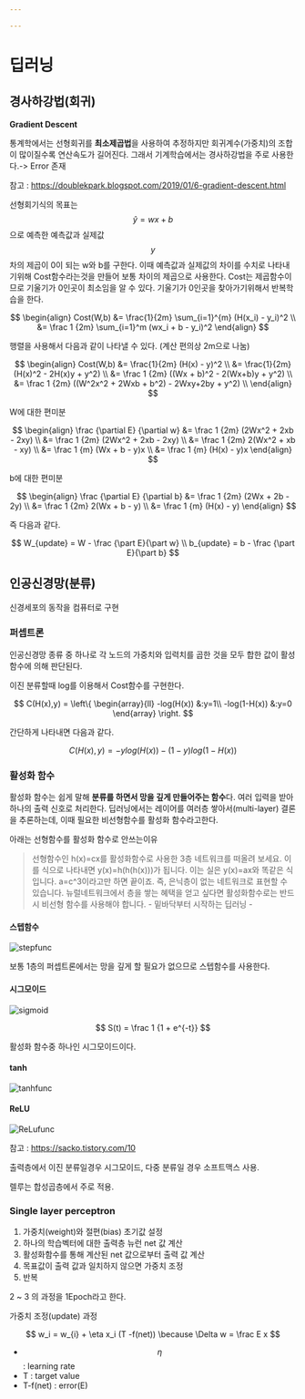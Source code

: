 ```yaml
---

---
```


# 딥러닝



## 경사하강법(회귀)

**Gradient Descent**

통계학에서는 선형회귀를 **최소제곱법**을 사용하여 추정하지만 회귀계수(가중치)의 조합이 많이질수록 연산속도가 길어진다. 그래서 기계학습에서는 경사하강법을 주로 사용한다.-> Error 존재

참고 : https://doublekpark.blogspot.com/2019/01/6-gradient-descent.html



선형회기식의 목표는 $$ \hat y = w x + b $$ 으로 예측한 예측값과 실제값 $$ y $$ 차의 제곱이 0이 되는 w와 b를 구한다. 이때 예측값과 실제값의 차이를 수치로 나타내기위해 Cost함수라는것을 만들어 보통 차이의 제곱으로 사용한다. Cost는 제곱함수이므로 기울기가 0인곳이 최소임을 알 수 있다. 기울기가 0인곳을 찾아가기위해서 반복학습을 한다.


$$
\begin{align}
Cost(W,b) &= \frac{1}{2m} \sum_{i=1}^{m} (H(x_i) - y_i)^2 \\
&= \frac 1 {2m} \sum_{i=1}^m (wx_i + b - y_i)^2
\end{align}
$$

행렬을 사용해서 다음과 같이 나타낼 수 있다. (계산 편의상 2m으로 나눔)

$$
\begin{align}
Cost(W,b) &= \frac{1}{2m} (H(x) - y)^2 \\
&= \frac{1}{2m} (H(x)^2 - 2H(x)y + y^2) \\
&= \frac 1 {2m} ((Wx + b)^2 - 2(Wx+b)y + y^2) \\
&= \frac 1 {2m} ((W^2x^2 + 2Wxb + b^2) - 2Wxy+2by + y^2) \\
\end{align}
$$

W에 대한 편미분

$$
\begin{align}
\frac {\partial E} {\partial w} &= \frac 1 {2m} (2Wx^2 + 2xb - 2xy) \\
&= \frac 1 {2m} (2Wx^2 + 2xb - 2xy) \\
&= \frac 1 {2m} 2(Wx^2 + xb - xy) \\
&= \frac 1 {m} (Wx + b - y)x \\
&= \frac 1 {m} (H(x) - y)x
\end{align}
$$

b에 대한 편미분

$$
\begin{align}
\frac {\partial E} {\partial b} &= \frac 1 {2m} (2Wx + 2b - 2y) \\
&= \frac 1 {2m} 2(Wx + b - y) \\
&= \frac 1 {m} (H(x) - y)
\end{align}
$$

즉 다음과 같다.

$$
W_{update} = W - \frac {\part E}{\part w} \\
b_{update} = b - \frac {\part E}{\part b}
$$



## 인공신경망(분류)

신경세포의 동작을 컴퓨터로 구현

### 퍼셉트론

인공신경망 종류 중 하나로 각 노드의 가중치와 입력치를 곱한 것을 모두 합한 값이 활성함수에 의해 판단된다.

이진 분류할때 log를 이용해서 Cost함수를 구현한다.

$$
C(H(x),y) = \left\{
\begin{array}{ll}
 -log(H(x)) &:y=1\\
 -log(1-H(x)) &:y=0
\end{array}
\right.
$$

간단하게 나타내면 다음과 같다.

$$
C(H(x),y) = -y log(H(x)) - (1-y)log(1-H(x))
$$



### 활성화 함수

활성화 함수는 쉽게 말해 **분류를 하면서 망을 깊게 만들어주는 함수**다. 여러 입력을 받아 하나의 출력 신호로 처리한다. 딥러닝에서는 레이어를 여러층 쌓아서(multi-layer) 결론을 추론하는데, 이때 필요한 비선형함수를 활성화 함수라고한다.

아래는 선형함수를 활성화 함수로 안쓰는이유

> 선형함수인 h(x)=cx를 활성화함수로 사용한 3층 네트워크를 떠올려 보세요. 이를 식으로 나타내면 y(x)=h(h(h(x)))가 됩니다. 이는 실은 y(x)=ax와 똑같은 식입니다. a=c^3이라고만 하면 끝이죠. 즉, 은닉층이 없는 네트워크로 표현할 수 있습니다. 뉴럴네트워크에서 층을 쌓는 혜택을 얻고 싶다면 활성화함수로는 반드시 비선형 함수를 사용해야 합니다. - 밑바닥부터 시작하는 딥러닝 -

#### 스텝함수

![stepfunc](/assets/img/stepfunc.png)

보통 1층의 퍼셉트론에서는 망을 깊게 할 필요가 없으므로 스텝함수를 사용한다.

#### 시그모이드

![sigmoid](\assets\img\sigmoid.png)

$$
S(t) = \frac 1 {1 + e^{-t}}
$$

활성화 함수중 하나인 시그모이드이다.

#### tanh

![tanhfunc](/assets/img/tanhfunc.png)

#### ReLU

![ReLufunc](/assets/img/ReLufunc.png)

참고 : https://sacko.tistory.com/10



출력층에서 이진 분류일경우 시그모이드, 다중 분류일 경우 소프트맥스 사용.

렐루는 합성곱층에서 주로 적용.



### Single layer perceptron

1. 가중치(weight)와 절편(bias) 초기값 설정
2. 하나의 학습벡터에 대한 출력층 뉴런 net 값 계산
3. 활성화함수를 통해 계산된 net 값으로부터 출력 값 계산
4. 목표값이 출력 값과 일치하지 않으면 가중치 조정
5. 반복

2 ~ 3 의 과정을 1Epoch라고 한다.



가중치 조정(update) 과정

$$ w_i = w_{i} + \eta x_i (T -f(net)) \because \Delta w = \frac E x $$

- $$ \eta $$ : learning rate
- T : target value
- T-f(net) : error(E)

